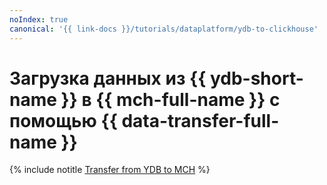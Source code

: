 ```yaml
---
noIndex: true
canonical: '{{ link-docs }}/tutorials/dataplatform/ydb-to-clickhouse'
---
```


# Загрузка данных из {{ ydb-short-name }} в {{ mch-full-name }} с помощью {{ data-transfer-full-name }}

{% include notitle [Transfer from YDB to MCH](../../_tutorials/dataplatform/datatransfer/ydb-to-clickhouse.md) %}
